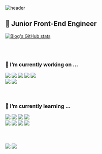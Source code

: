 

![header](https://capsule-render.vercel.app/api?types=slice&color=auto&height=350&section=header&text=DaHeenKim&fontSize=75)
  <h2>🐣 Junior Front-End Engineer</h2>
  
  [![Blog's GitHub stats](https://img.shields.io/badge/blog-03C75A?style=for-the-badge&logo=naver&logoColor=white)](https://blog.naver.com/agny_) 

  <br />
  <br />
  
  <div>
    <h3>🔭 I’m currently working on ...</h3>
    <img src='https://img.shields.io/badge/html5-E34F26?style=for-the-badge&logo=html5&logoColor=white'>
    <img src='https://img.shields.io/badge/css3-1572B6?style=for-the-badge&logo=css3&logoColor=white'>
    <img src='https://img.shields.io/badge/javascript_ES6-F7DF1E?style=for-the-badge&logo=javascript&logoColor=black'>
    <img src='https://img.shields.io/badge/Yarn-2C8EBB?style=for-the-badge&logo=yarn&logoColor=white'>
    <img src='https://img.shields.io/badge/AWS S3-569A31?style=for-the-badge&logo=amazon s3&logoColor=white'>
  <br />
    <img src='https://img.shields.io/badge/React.js-61DAFB?style=for-the-badge&logo=react&logoColor=white'>
    <img src='https://img.shields.io/badge/styled--components-DB7093?style=for-the-badge&logo=styled-components&logoColor=white'>
  </div>

  <br />
  <br />
  
  <div>
    <h3>🌱 I’m currently learning ...</h3>
    <img src='https://img.shields.io/badge/typescript-3178C6?style=for-the-badge&logo=typescript&logoColor=white'>
    <img src='https://img.shields.io/badge/React_Query-FF4154?style=for-the-badge&logo=react query&logoColor=white'>
    <img src='https://img.shields.io/badge/Redux_toolkit-764ABC?style=for-the-badge&logo=redux&logoColor=white'>
    <img src='https://img.shields.io/badge/Recoil-000000?style=for-the-badge&logo=rust&logoColor=white'>
  <br />
    <img src='https://img.shields.io/badge/Node-339933?style=for-the-badge&logo=node.js&logoColor=white'>
    <img src='https://img.shields.io/badge/Python-3766AB?style=for-the-badge&logo=Python&logoColor=white'>
    <img src='https://img.shields.io/badge/Sass-CC6699?style=for-the-badge&logo=sass&logoColor=white'>
    <img src='https://img.shields.io/badge/Next.js-000000?style=for-the-badge&logo=next.js&logoColor=white'>
  </div>

  <br />
  <br />
  <br />

  <div>
    <img src='https://github-readme-stats.vercel.app/api?username=doa12&theme=swift&show_icons=true&count_private=true&hide=stars&hide_border=true' align='center' />
    <img src='https://github-readme-stats.vercel.app/api/top-langs/?username=doa12&show_icons=true&layout=compact&theme=graywhite&hide_border=true' align='center' />
  </div>
  
  
